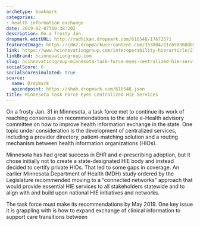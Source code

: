 ```yaml
---
archetype: bookmark
categories:
- health information exchange
date: 2019-02-07T10:38:20Z
description: On a frosty Jan.
dropmark.editURL: http://radhikan.dropmark.com/616548/17672571
featuredImage: https://cdn2.dropmarkusercontent.com/353804/11cb58368db56ded0965897e75fdf514771e3768d14669c5fa0665e866379222/thumbnail/HIE_image.5c586b4fd124c.jpg?Expires=1557430063&Signature=O2z7-dPCyaqREz0WHPoXi3twrgnc4zK9zOIjPVvQHt07ruWzCneAVtCpfGa27BOT7lhiDxrnaDNRMi02m8vwfYlpqOou87Etk2zFZ5xfkpBJKx-vkBkQbqUspsmwLbug1eDKtEki4u~d77ISxLCml13CQDAOoX-Ryxda1zR5OrhHKWNEYrn9U3ysHTzxiHtwMTWuT2NBQFM7llgiv28JhNDRLVYN6c9F50SQCTFiv6YG9-zfPa0BgCwwq8a2pDbTwNe4hemP0cO9ZT6ygv14dWQclrYZ1UCplqjruPZRflYUWkLSTkNX8F8eB84MePhDJLi7ovoyq1sZYp9IxyizhA__&Key-Pair-Id=APKAITQYWVEN757ZA4KQ
link: https://www.hcinnovationgroup.com/interoperability-hie/article/21045462/minnesota-task-force-eyes-centralized-hie-services
linkBrand: hcinnovationgroup.com
slug: hcinnovationgroup-minnesota-task-force-eyes-centralized-hie-services
socialScore: 6
socialScoreSimulated: true
source:
  name: Dropmark
  apiendpoint: https://shah.dropmark.com/616548.json
title: Minnesota Task Force Eyes Centralized HIE Services
---
```

On a frosty Jan. 31 in Minnesota, a task force met to continue its work of reaching consensus on recommendations to the state e-Health advisory committee on how to improve health information exchange in the state. One topic under consideration is the development of centralized services, including a provider directory, patient-matching solution and a routing mechanism between health information organizations (HIOs).

Minnesota has had great success in EHR and e-prescribing adoption, but it chose initially not to create a state-designated HIE body and instead decided to certify private HIOs. That led to some gaps in coverage. An earlier Minnesota Department of Health (MDH) study ordered by the Legislature recommended moving to a “connected networks” approach that would provide essential HIE services to all stakeholders statewide and to align with and build upon national HIE initiatives and networks.

The task force must make its recommendations by May 2019. One key issue it is grappling with is how to expand exchange of clinical information to support care transitions between 